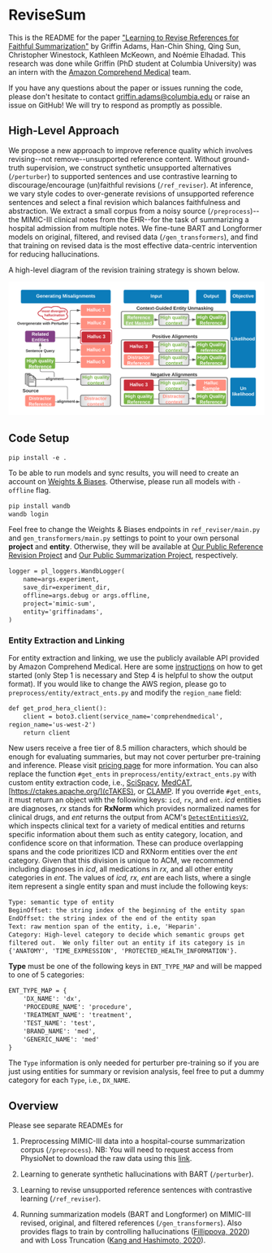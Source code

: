 # ReviseSum

This is the README for the paper ["Learning to Revise References for Faithful Summarization"](https://arxiv.org/abs/2204.10290) by Griffin Adams, Han-Chin Shing, Qing Sun, Christopher Winestock, Kathleen McKeown, and Noémie Elhadad.  This research was done while Griffin (PhD student at Columbia University) was an intern with the [Amazon Comprehend Medical](https://aws.amazon.com/comprehend/medical/) team.

If you have any questions about the paper or issues running the code, please don't hesitate to contact griffin.adams@columbia.edu or raise an issue on GitHub!  We will try to respond as promptly as possible.

## High-Level Approach

We propose a new approach to improve reference quality which involves revising--not remove--unsupported reference content. Without ground-truth supervision, we construct synthetic unsupported alternatives (`/perturber`) to supported sentences and use contrastive learning to discourage/encourage (un)faithful revisions (`/ref_reviser`). At inference, we vary style codes to over-generate revisions of unsupported reference sentences and select a final revision which balances faithfulness and abstraction. We extract a small corpus from a noisy source (`/preprocess`)--the MIMIC-III clinical notes from the EHR--for the task of summarizing a hospital admission from multiple notes. We fine-tune BART and Longformer models on original, filtered, and revised data (`/gen_transformers`), and find that training on revised data is the most effective data-centric intervention for reducing hallucinations.

A high-level diagram of the revision training strategy is shown below.

![diagram](static/revise_model_contrast.png)

## Code Setup

```
pip install -e .
```

To be able to run models and sync results, you will need to create an account on [Weights & Biases](https://wandb.ai/).  Otherwise, please run all models with `-offline` flag.

```
pip install wandb
wandb login
```

Feel free to change the Weights & Biases endpoints in `ref_reviser/main.py` and `gen_transformers/main.py` settings to point to your own personal **project** and **entity**.  Otherwise, they will be available at [Our Public Reference Revision Project](https://wandb.ai/griffinadams/ref-improve) and [Our Public Summarization Project](https://wandb.ai/griffinadams/mimic-sum), respectively.

```angular2html
logger = pl_loggers.WandbLogger(
    name=args.experiment,
    save_dir=experiment_dir,
    offline=args.debug or args.offline,
    project='mimic-sum',
    entity='griffinadams',
)
```

### Entity Extraction and Linking

For entity extraction and linking, we use the publicly available API provided by Amazon Comprehend Medical.  Here are some [instructions](https://docs.aws.amazon.com/comprehend-medical/latest/dev/comprehendmedical-gettingstarted.html) on how to get started (only Step 1 is necessary and Step 4 is helpful to show the output format).  If you would like to change the AWS region, please go to `preprocess/entity/extract_ents.py` and modify the `region_name` field:

```angular2html
def get_prod_hera_client():
    client = boto3.client(service_name='comprehendmedical', region_name='us-west-2')
    return client
```

New users receive a free tier of 8.5 million characters, which should be enough for evaluating summaries, but may not cover perturber pre-training and inference. Please visit [pricing page](https://aws.amazon.com/comprehend/medical/pricing/) for more information.  You can also replace the function `#get_ents` in `preprocess/entity/extract_ents.py` with custom entity extraction code, i.e., [SciSpacy](https://allenai.github.io/scispacy/), [MedCAT](https://github.com/CogStack/MedCAT), [https://ctakes.apache.org/](cTAKES), or [CLAMP](https://clamp.uth.edu/). If you override `#get_ents`, it must return an object with the following keys: `icd`, `rx`, and `ent`.  *icd* entities are diagnoses, *rx* stands for **RxNorm** which provides normalized names for clinical drugs, and *ent* returns the output from ACM's [`DetectEntitiesV2`](https://docs.aws.amazon.com/comprehend-medical/latest/api/API_DetectEntitiesV2.html), which inspects clinical text for a variety of medical entities and returns specific information about them such as entity category, location, and confidence score on that information.  These can produce overlapping spans and the code prioritizes ICD and RXNorm entities over the *ent* category.  Given that this division is unique to ACM, we recommend including diagnoses in *icd*, all medications in *rx*, and all other entity categories in *ent*.  The values of *icd, rx, ent* are each lists, where a single item represent a single entity span and must include the following keys:

```
Type: semantic type of entity
BeginOffset: the string index of the beginning of the entity span
EndOffset: the string index of the end of the entity span
Text: raw mention span of the entity, i.e, 'Heparin'.
Category: High-level category to decide which semantic groups get filtered out.  We only filter out an entity if its category is in {'ANATOMY', 'TIME_EXPRESSION', 'PROTECTED_HEALTH_INFORMATION'}.
```

**Type** must be one of the following keys in `ENT_TYPE_MAP` and will be mapped to one of 5 categories:

```angular2html
ENT_TYPE_MAP = {
    'DX_NAME': 'dx',
    'PROCEDURE_NAME': 'procedure',
    'TREATMENT_NAME': 'treatment',
    'TEST_NAME': 'test',
    'BRAND_NAME': 'med',
    'GENERIC_NAME': 'med'
}
```

The `Type` information is only needed for perturber pre-training so if you are just using entities for summary or revision analysis, feel free to put a dummy category for each `Type`, i.e., `DX_NAME`.

## Overview

Please see separate READMEs for

1. Preprocessing MIMIC-III data into a hospital-course summarization corpus (`/preprocess`).  NB: You will need to request access from PhysioNet to download the raw data using this [link](https://physionet.org/works/MIMICIIIClinicalDatabase/access.shtml).

2. Learning to generate synthetic hallucinations with BART (`/perturber`).

3. Learning to revise unsupported reference sentences with contrastive learning (`/ref_reviser`).

4. Running summarization models (BART and Longformer) on MIMIC-III revised, original, and filtered references (`/gen_transformers`).  Also provides flags to train by controlling hallucinations ([Fillippova, 2020](https://aclanthology.org/2020.findings-emnlp.76.pdf)) and with Loss Truncation ([Kang and Hashimoto, 2020](https://aclanthology.org/2020.acl-main.66/)).
